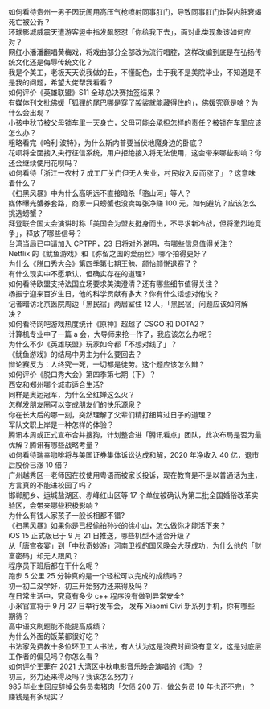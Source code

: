 如何看待贵州一男子因玩闹用高压气枪喷射同事肛门，导致同事肛门炸裂内脏衰竭死亡被公诉？  
环球影城威震天遭游客竖中指发飙怒怼「你给我下去」，面对此类现象该如何应对？  
网红小潘潘翻唱黄梅戏，将戏曲部分全部改为流行唱腔，这样改编到底是在弘扬传统文化还是侮辱传统文化？  
我是个美工，老板天天说我做的丑，不懂配色，由于我不是美院毕业，不知道是不是我的问题，希望大佬帮我看看？  
如何评价《英雄联盟》S11 全球总决赛抽签结果？  
有媒体刊文批佛媛「狐狸的尾巴哪是穿了袈裟就能藏得住的」，佛媛究竟是啥？为什么会出现？  
小孩中秋节被父母锁车里一天身亡，父母可能会承担怎样的责任？被锁在车里应该怎么办？  
粗略看完《哈利·波特》，为什么斯内普要当伏地魔身边的卧底？  
花呗将全面接入央行征信系统，用户拒绝接入将无法使用，这会带来哪些影响？你还会继续使用花呗吗？  
如何看待「浙江一农村 7 成工厂关门但无人失业，村民收入反而涨了」？这意味着什么？  
《扫黑风暴》中为什么高明远不直接暗杀「骆山河」等人？  
媒体曝光蟹券套路，商家一只螃蟹也没卖每张净赚 100 元，如何避坑？应该怎么挑选螃蟹？  
拜登联合国大会演讲时称「美国会为盟友挺身而出，不寻求新冷战，但将激烈地竞争」，释放了哪些信号？  
台湾当局已申请加入 CPTPP，23 日将对外说明，有哪些信息值得关注？  
Netflix 的《鱿鱼游戏》和《弥留之国的爱丽丝》哪个拍得更好？  
为什么《脱口秀大会》第四季第七期王勉、颜怡颜悦退赛了？  
有什么现实中不愿承认，但确实存在的道理?  
如何看待欧盟支持法国立场要求美澳澄清？还有哪些细节值得关注？  
杨振宁迎来百岁生日，他的科学贡献有多大？你有什么话想对他说？  
记者暗访北京医院周边「黑民宿」两居室住 12 人，「黑民宿」问题应该如何解决？  
如何看待网吧游戏热度统计《原神》超越了 CSGO 和 DOTA2？  
计算机专业中了一篇 a 会，大导师来抢一作了，我应该怎么办呢？  
为什么不少《英雄联盟》玩家如今都「不想对线了」？  
《鱿鱼游戏》的结局中男主为什么要回去？  
辩论赛反方：人终究一死，一切都是徒劳。这个题应该怎么辩？  
如何评价《脱口秀大会》第四季第七期（下）？  
西安和郑州哪个城市适合生活?  
同样是奥运冠军，为什么全红婵这么火？  
怎样发朋友圈可以变成朋友们的快乐源泉？  
你在长大后的哪一刻，突然理解了父辈们精打细算过日子的道理？  
军队文职上岸是一种怎样的体验？  
腾讯本周或正式宣布合并搜狗，计划整合进「腾讯看点」团队，此次布局是否为最优解？腾讯有哪些战略考量？  
如何看待瑞幸咖啡将与美国证券集体诉讼达成和解，2020 年净收入 40 亿，退市后股价已涨 10 倍？  
广州越秀区一老师因在校使用粤语而被家长投诉，现在教育是不是以普通话为主，方言真的不能进校园了吗？  
邯郸肥乡、运城盐湖区、赤峰红山区等 17 个单位被确认为第二批全国婚俗改革实验区，会带来哪些积极影响？  
为什么有钱人家孩子一般长相都不错?  
《扫黑风暴》如果你是已经偷拍孙兴的徐小山，怎么做你才能活下来？  
iOS 15 正式版已于 9 月 21 日推送，哪些机型不适合升级？  
从「唐宫夜宴」到「中秋奇妙游」河南卫视的国风晚会大获成功，为什么他的「财富密码」却无人跟风？  
程序员下班后都在干什么呢？  
跑步 5 公里 25 分钟真的是一个轻松可以完成的成绩吗？  
初一初二没学好，初三开始努力还来得及吗？  
在日常生活中，究竟有多少 c++ 程序没有做到异常安全?  
小米官宣将于 9 月 27 日举行发布会， 发布 Xiaomi Civi 新系列手机，你有哪些期待？  
高中语文刷题能不能提高成绩？  
为什么外面的饭菜都很好吃？  
书法家免费教十多位环卫工人书法，有人认为这是浪费时间没有意义，这是对底层工作者的偏见吗？你怎么看？  
如何评价王菲在 2021 大湾区中秋电影音乐晚会演唱的《湾》？  
初三，努力还来得及吗？我该怎么努力？  
985 毕业生回应辞掉公务员卖猪肉「欠债 200 万，做公务员 10 年也还不完」？赚钱是有多现实？  
